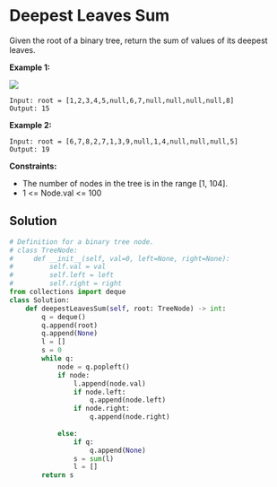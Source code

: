 <h1>Deepest Leaves Sum</h1>

<p>
Given the root of a binary tree, return the sum of values of its deepest leaves.

</p>

<b>Example 1:</b>

<img src="https://assets.leetcode.com/uploads/2019/07/31/1483_ex1.png">

    Input: root = [1,2,3,4,5,null,6,7,null,null,null,null,8]
    Output: 15
    
<b>Example 2:</b>

    Input: root = [6,7,8,2,7,1,3,9,null,1,4,null,null,null,5]
    Output: 19

<b>Constraints:</b>

- The number of nodes in the tree is in the range [1, 104].
- 1 <= Node.val <= 100

<h2>Solution</h2>

```python
# Definition for a binary tree node.
# class TreeNode:
#     def __init__(self, val=0, left=None, right=None):
#         self.val = val
#         self.left = left
#         self.right = right
from collections import deque
class Solution:
    def deepestLeavesSum(self, root: TreeNode) -> int:
        q = deque()
        q.append(root)
        q.append(None)
        l = []
        s = 0
        while q:
            node = q.popleft()
            if node:
                l.append(node.val)
                if node.left:
                    q.append(node.left)
                if node.right:
                    q.append(node.right)
                    
            else:
                if q:
                    q.append(None)
                s = sum(l)
                l = []
        return s
```

